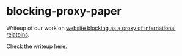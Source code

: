 # blocking-proxy-paper

Writeup of our work on [website blocking as a proxy of international relatoins](https://github.com/daylight-lab/website-blocking-proxy/).

Check the writeup [here](writeup.html).

